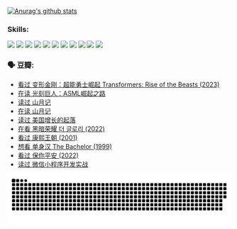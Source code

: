 
[![Anurag's github stats](https://github-readme-stats.vercel.app/api?username=w940853815)](https://github.com/anuraghazra/github-readme-stats)

### Skills:

<code><img height="32" src="https://cdn.jsdelivr.net/npm/simple-icons@v5/icons/python.svg"></code>
<code><img height="32" src="https://cdn.jsdelivr.net/npm/simple-icons@v5/icons/javascript.svg"></code>
<code><img height="32" src="https://cdn.jsdelivr.net/npm/simple-icons@v5/icons/django.svg"></code>
<code><img height="32" src="https://cdn.jsdelivr.net/npm/simple-icons@v5/icons/flask.svg"></code>
<code><img height="32" src="https://cdn.jsdelivr.net/npm/simple-icons@v5/icons/vuetify.svg"></code>
<code><img height="32" src="https://cdn.jsdelivr.net/npm/simple-icons@v5/icons/git.svg"></code>
<code><img height="32" src="https://cdn.jsdelivr.net/npm/simple-icons@v5/icons/docker.svg"></code>
<code><img height="32" src="https://cdn.jsdelivr.net/npm/simple-icons@v5/icons/postgresql.svg"></code>
<code><img height="32" src="https://cdn.jsdelivr.net/npm/simple-icons@v5/icons/elasticsearch.svg"></code>
<code><img height="32" src="https://cdn.jsdelivr.net/npm/simple-icons@v5/icons/macos.svg"></code>
<code><img height="32" src="https://cdn.jsdelivr.net/npm/simple-icons@v5/icons/linux.svg"></code>

### 🗣 豆瓣:

<!-- DOUBAN-ACTIVITIES:START -->
- [看过 变形金刚：超能勇士崛起 Transformers: Rise of the Beasts‎ (2023)](https://www.douban.com/people/136069238/status/4267685771/?_i=86659159)
- [在读 光刻巨人：ASML崛起之路](https://www.douban.com/people/136069238/status/4266569048/?_i=86659159)
- [读过 山月记](https://www.douban.com/people/136069238/status/4266567455/?_i=86659159)
- [在读 山月记](https://www.douban.com/people/136069238/status/4256796460/?_i=86659159)
- [读过 美国增长的起落](https://www.douban.com/people/136069238/status/4256795052/?_i=86659159)
- [在看 黑暗荣耀 더 글로리‎ (2022)](https://www.douban.com/people/136069238/status/4256207386/?_i=86659159)
- [看过 康熙王朝‎ (2001)](https://www.douban.com/people/136069238/status/4254396418/?_i=86659160)
- [想看 单身汉 The Bachelor‎ (1999)](https://www.douban.com/people/136069238/status/4250318861/?_i=86659160)
- [看过 保你平安‎ (2022)](https://www.douban.com/people/136069238/status/4239139510/?_i=86659160)
- [读过 微信小程序开发实战](https://www.douban.com/people/136069238/status/4237321528/?_i=86659160)
<!-- DOUBAN-ACTIVITIES:END -->


![Snake animation](https://raw.githubusercontent.com/w940853815/w940853815/output/github-contribution-grid-snake.svg)

<!--
**w940853815/w940853815** is a ✨ _special_ ✨ repository because its `README.md` (this file) appears on your GitHub profile.

Here are some ideas to get you started:

- 🔭 I’m currently working on ...
- 🌱 I’m currently learning ...
- 👯 I’m looking to collaborate on ...
- 🤔 I’m looking for help with ...
- 💬 Ask me about ...
- 📫 How to reach me: ...
- 😄 Pronouns: ...
- ⚡ Fun fact: ...
-->
